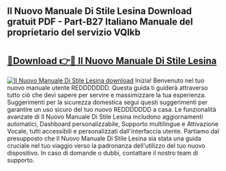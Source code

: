 ## Il Nuovo Manuale Di Stile Lesina Download gratuit PDF - Part-B27 Italiano Manuale del proprietario del servizio VQIkb

# <h2><a href="http://df93qb.blite.top/?on=Il+Nuovo+Manuale+Di+Stile+Lesina">🔗Download 👉🔴 Il Nuovo Manuale Di Stile Lesina</a></h2>

[![Il Nuovo Manuale Di Stile Lesina download](https://i.imgur.com/lujVjoI.png)](http://df93qb.blite.top/?on=Il+Nuovo+Manuale+Di+Stile+Lesina)
Inizia! Benvenuto nel tuo nuovo manuale utente REDDDDDDD. Questa guida ti guiderà attraverso tutto ciò che devi sapere per servire e massimizzare la tua esperienza. Suggerimenti per la sicurezza domestica segui questi suggerimenti per garantire un uso sicuro del tuo nuovo REDDDDDDD a casa. Le funzionalità avanzate di Il Nuovo Manuale Di Stile Lesina includono aggiornamenti automatici, Dashboard personalizzabile, Supporto multilingue e Attivazione Vocale, tutti accessibili e personalizzati dall'interfaccia utente. Partiamo dal presupposto che Il Nuovo Manuale Di Stile Lesina sia stata una guida cruciale nel tuo viaggio verso la padronanza dell'utilizzo del tuo nuovo dispositivo. In caso di domande o dubbi, contattare il nostro team di supporto.
